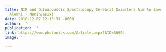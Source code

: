```yaml
---
title: NIR and Optoacoustic Spectroscopy Cerebral Oximeters Aim to Save Preemies (HW
  Alumni - Noninvasix)
date: 2018-12-07 12:15:37 -0600
author: ''
publication: ''
link: https://www.photonics.com/Article.aspx?AID=60904
image: ''

---
```

